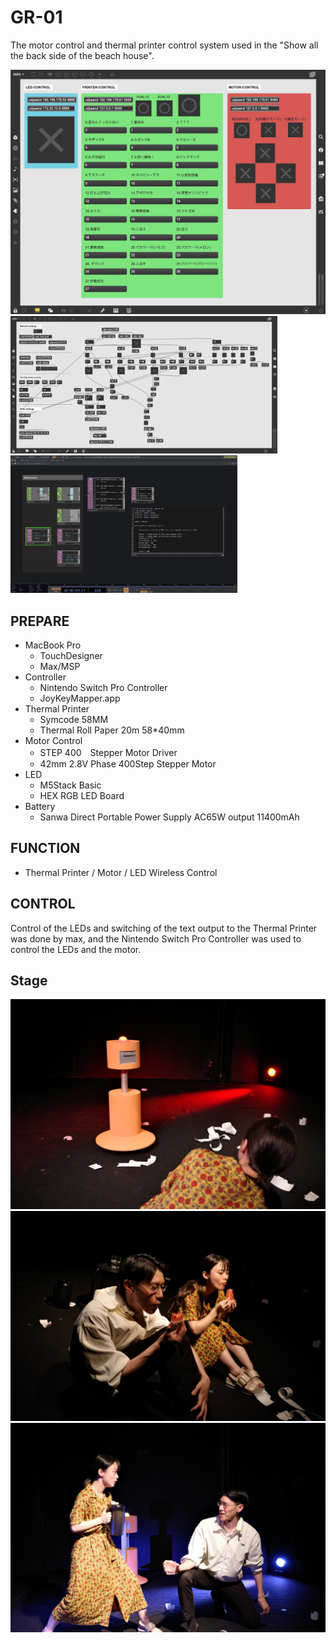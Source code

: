 # GR-01
The motor control and thermal printer control system used in the "Show all the back side of the beach house".
  
![max/msp](img/screen_0.png "Control system screenshot") 
<img height="220" alt="Motor control system screenshot" src="img/screen_1.png">
<img height="220" alt="thermal printer system screenshot" src="img/screen_2.png">  

## PREPARE
* MacBook Pro
  * TouchDesigner 
  * Max/MSP
* Controller
  * Nintendo Switch Pro Controller
  * JoyKeyMapper.app
* Thermal Printer
  * Symcode 58MM
  * Thermal Roll Paper 20m 58*40mm
* Motor Control
  * STEP 400　Stepper Motor Driver
  * 42mm 2.8V  Phase 400Step Stepper Motor
* LED 
  * M5Stack Basic
  * HEX RGB LED Board
* Battery
  * Sanwa Direct Portable Power Supply AC65W output 11400mAh


## FUNCTION
* Thermal Printer / Motor / LED  Wireless Control

## CONTROL
Control of the LEDs and switching of the text output to the Thermal Printer was done by max, and the Nintendo Switch Pro Controller was used to control the LEDs and the motor. 

## Stage
![stage](img/photo_0.jpg "stage photo")  
![stage2](img/photo_1.jpg "stage2 photo")  
![stage3](img/photo_2.jpg "stage3 photo") 